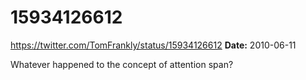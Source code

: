 # 15934126612
https://twitter.com/TomFrankly/status/15934126612
**Date:** 2010-06-11

Whatever happened to the concept of attention span?
